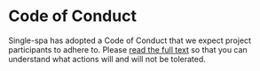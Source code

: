 # Code of Conduct

Single-spa has adopted a Code of Conduct that we expect project participants to adhere to. Please [read the full text](https://single-spa.js.org/docs/code-of-conduct.html) so that you can understand what actions will and will not be tolerated.